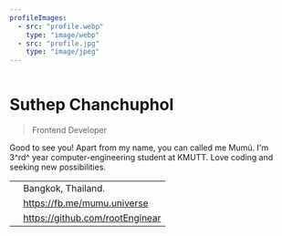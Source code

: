 ```yaml
---
profileImages:
  - src: "profile.webp"
    type: "image/webp"
  - src: "profile.jpg"
    type: "image/jpeg"
---
```


<div class="columns"><div class="column col-xs-12 col-md-7 col-lg-8 col-9">

# Suthep Chanchuphol

> Frontend Developer

Good to see you! Apart from my name, you can called me Mumú. I'm 3^rd^ year computer-engineering student at KMUTT. Love coding and seeking new possibilities.

<table>
  <tbody>
    <tr>
      <td class="text-center">
        <i class="fas fa-map"></i>
      </td>
      <td class="pl-1">Bangkok, Thailand.</td>
    </tr>
    <tr>
      <td class="text-center">
        <i class="fab fa-facebook"></i>
      </td>
      <td class="pl-1">
        <a href="https://fb.me/mumu.universe"
          rel="nofollow,noopener,noreferrer"
          target="_blank"
        >https://fb.me/mumu.universe</a>
      </td>
    </tr>
    <tr>
      <td class="text-center">
        <i class="fab fa-github"></i>
      </td>
      <td class="pl-1">
        <a href="https://github.com/rootEnginear"
          rel="nofollow,noopener,noreferrer"
          target="_blank"
        >https://github.com/rootEnginear</a>
      </td>
    </tr>
  </tbody>
</table>

</div><div class="column col-xs-12 col-md-5 col-lg-4 col-3" style="display:flex;align-items:center">

<m-picture :data-images="profileImages" alt="Suthep Chanchuphol" base-path="" responsive img-class="s-circle"></m-picture>

</div></div>
